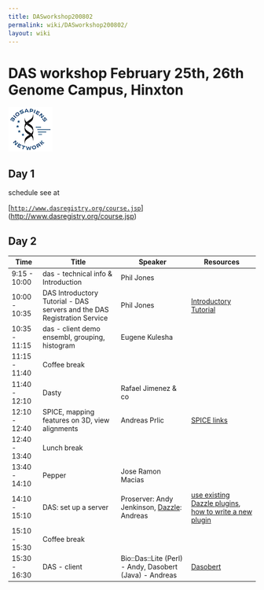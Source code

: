 ```yaml
---
title: DASworkshop200802
permalink: wiki/DASworkshop200802/
layout: wiki
---
```


DAS workshop February 25th, 26th Genome Campus, Hinxton
=======================================================

![BioSapiens Network](Biosapiens_final.gif "BioSapiens Network")

Day 1
-----

schedule see at

[[`http://www.dasregistry.org/course.jsp`](http://www.dasregistry.org/course.jsp)](http://www.dasregistry.org/course.jsp)

Day 2
-----

| Time          | Title                                                                    | Speaker                                                                          | Resources                                                                                                                                              |
|---------------|--------------------------------------------------------------------------|----------------------------------------------------------------------------------|--------------------------------------------------------------------------------------------------------------------------------------------------------|
| 9:15 - 10:00  | das - technical info & Introduction                                      | Phil Jones                                                                       |                                                                                                                                                        |
| 10:00 - 10:35 | DAS Introductory Tutorial - DAS servers and the DAS Registration Service | Phil Jones                                                                       | [ Introductory Tutorial](/wiki/DASworkshop200802:intro_tutorial "wikilink")                                                                                  |
| 10:35 - 11:15 | das - client demo ensembl, grouping, histogram                           | Eugene Kulesha                                                                   |                                                                                                                                                        |
| 11:15 - 11:40 | Coffee break                                                             |                                                                                  |                                                                                                                                                        |
| 11:40 - 12:10 | Dasty                                                                    | Rafael Jimenez & co                                                              |                                                                                                                                                        |
| 12:10 - 12:40 | SPICE, mapping features on 3D, view alignments                           | Andreas Prlic                                                                    | [ SPICE links](/wiki/DASworkshop200802:spice "wikilink")                                                                                                     |
| 12:40 - 13:40 | Lunch break                                                              |                                                                                  |
| 13:40 - 14:10 | Pepper                                                                   | Jose Ramon Macias                                                                |                                                                                                                                                        |
| 14:10 - 15:10 | DAS: set up a server                                                     | Proserver: Andy Jenkinson, [Dazzle](http://www.biojava.org/wiki/Dazzle): Andreas | [use existing Dazzle plugins](http://www.biojava.org/wiki/Dazzle:plugins), [how to write a new plugin](http://www.biojava.org/wiki/Dazzle:writeplugin) |
| 15:10 - 15:30 | Coffee break                                                             |                                                                                  |
| 15:30 - 16:30 | DAS - client                                                             | Bio::Das::Lite (Perl) - Andy, Dasobert (Java) - Andreas                          | [Dasobert](http://www.spice-3d.org/dasobert/)                                                                                                          |


